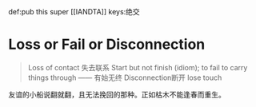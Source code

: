 def:pub this super [[IANDTA]]
keys:绝交

# Loss or Fail or Disconnection

> Loss of contact 失去联系
> Start but not finish (idiom); to fail to carry things through —— 有始无终
> Disconnection断开
> lose touch

友谊的小船说翻就翻，且无法挽回的那种。正如枯木不能逢春而重生。